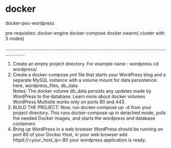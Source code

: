 # docker
docker-poc-wordpress



pre-requisites:
docker-engine
docker-compose
docker swarm( cluster with 3 nodes)

...........................................................................................................................................
1. Create an empty project directory.
   For example name : wordpress
       cd wordpress/
2. Create a docker-compose.yml file that starts your WordPress blog and a separate MySQL instance with a volume mount for data persistence:
here, wordpress_files, db_data.  
Notes:
The docker volume db_data persists any updates made by WordPress to the database. Learn more about docker volumes
WordPress Multisite works only on ports 80 and 443. 
3. BUILD THE PROJECT:
Now, run docker-compose up -d from your project directory.
This runs docker-compose up in detached mode, pulls the needed Docker images, and starts the wordpress and database containers
4. Bring up WordPress in a web browser
   WordPress should be running on port 80 of your Docker Host, in your web browser add httpd://<your_host_ip>:80
   your wordpress application is ready.
   
